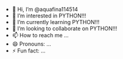 - 👋 Hi, I’m @aquafina114514
- 👀 I’m interested in PYTHON!!!
- 🌱 I’m currently learning PYTHON!!!
- 💞️ I’m looking to collaborate on PYTHON!!!
- 📫 How to reach me ...
- 😄 Pronouns: ...
- ⚡ Fun fact: ...

<!---
aquafina114514/aquafina114514 is a ✨ special ✨ repository because its `README.md` (this file) appears on your GitHub profile.
You can click the Preview link to take a look at your changes.
--->
